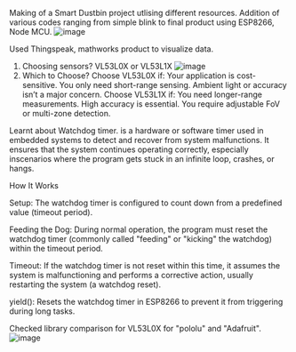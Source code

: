 Making of a Smart Dustbin project utlising different resources.
Addition of various codes ranging from simple blink to final product using ESP8266, Node MCU.
![image](https://github.com/user-attachments/assets/a45f9845-0013-4d9f-9903-9abd1d422119)

Used Thingspeak, mathworks product to visualize data.

1. Choosing sensors? VL53L0X or VL53L1X
![image](https://github.com/user-attachments/assets/d9f4c134-e257-4128-88f9-7706c0561aa6)
2. Which to Choose?
Choose VL53L0X if:
Your application is cost-sensitive.
You only need short-range sensing.
Ambient light or accuracy isn’t a major concern.
Choose VL53L1X if:
You need longer-range measurements.
High accuracy is essential.
You require adjustable FoV or multi-zone detection.

Learnt about Watchdog timer. is a hardware or software timer used in embedded systems to detect and recover from system malfunctions. It ensures that the system continues operating correctly, especially inscenarios where the program gets stuck in an infinite loop, crashes, or hangs.

How It Works
  
  
  Setup: The watchdog timer is configured to count down from a predefined value (timeout period).
  
  Feeding the Dog: During normal operation, the program must reset the watchdog timer (commonly called "feeding" or "kicking" the watchdog) within the timeout period.
  
  Timeout: If the watchdog timer is not reset within this time, it assumes the system is malfunctioning and performs a corrective action, usually restarting the system (a watchdog reset).

yield(): Resets the watchdog timer in ESP8266 to prevent it from triggering during long tasks.

Checked library comparison for VL53L0X for "pololu" and "Adafruit".
![image](https://github.com/user-attachments/assets/445fcdd9-cfc6-4083-9a85-a432c77526d5)
